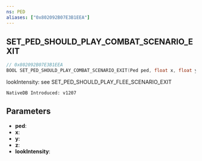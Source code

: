 ```yaml
---
ns: PED
aliases: ["0x802092B07E3B1EEA"]
---
```

## SET_PED_SHOULD_PLAY_COMBAT_SCENARIO_EXIT

```c
// 0x802092B07E3B1EEA
BOOL SET_PED_SHOULD_PLAY_COMBAT_SCENARIO_EXIT(Ped ped, float x, float y, float z, int lookIntensity);
```

lookIntensity: see SET_PED_SHOULD_PLAY_FLEE_SCENARIO_EXIT

```
NativeDB Introduced: v1207
```

## Parameters
* **ped**:
* **x**:
* **y**:
* **z**:
* **lookIntensity**:
